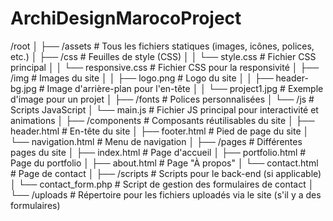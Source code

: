 # ArchiDesignMarocoProject

/root
│
├── /assets                  # Tous les fichiers statiques (images, icônes, polices, etc.)
│   ├── /css                 # Feuilles de style (CSS)
│   │   └── style.css        # Fichier CSS principal
│   │   └── responsive.css   # Fichier CSS pour la responsivité
│   ├── /img                 # Images du site
│   │   ├── logo.png         # Logo du site
│   │   ├── header-bg.jpg    # Image d'arrière-plan pour l'en-tête
│   │   └── project1.jpg     # Exemple d'image pour un projet
│   ├── /fonts               # Polices personnalisées
│   └── /js                  # Scripts JavaScript
│       └── main.js          # Fichier JS principal pour interactivité et animations
│
├── /components              # Composants réutilisables du site
│   ├── header.html          # En-tête du site
│   ├── footer.html          # Pied de page du site
│   └── navigation.html      # Menu de navigation
│
├── /pages                   # Différentes pages du site
│   ├── index.html           # Page d'accueil
│   ├── portfolio.html       # Page du portfolio
│   ├── about.html           # Page "À propos"
│   └── contact.html         # Page de contact
│
├── /scripts                 # Scripts pour le back-end (si applicable)
│   └── contact_form.php     # Script de gestion des formulaires de contact
│
└── /uploads                 # Répertoire pour les fichiers uploadés via le site (s'il y a des formulaires)
